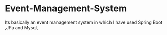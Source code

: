 # Event-Management-System

Its basically an event management system in which I have used Spring Boot ,JPa and Mysql,
